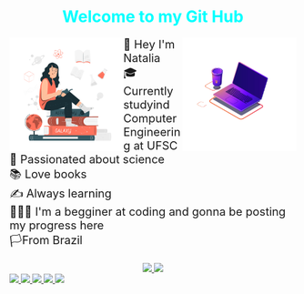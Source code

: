 <h1 align='center'>Welcome to my Git Hub</h1>
<img align="right" src="63487-programming-computer.gif"width='200'></img>
<img align="left" src="101674-science-lover.gif" width='200'></img>
         <p>
            👋 Hey I'm Natalia<br> 
            🎓 Currently studyind Computer Engineering at UFSC<br>
            🔭 Passionated about science<br>
            📚 Love books<br>
            ✍️ Always learning<br>
            👩🏻‍💻 I'm a begginer at coding and gonna be posting my progress here<br>
            🏳From Brazil
         </p>
         <style>
         p{
          font-size: 20px
         }
         h1{
          color: cyan;
         }
         </style>


        
<div align="center">
  <a href="https://github.com/natfb">
  <img height="130em" src="https://github-readme-stats.vercel.app/api?username=natfb&show_icons=true&theme=tokyonight&include_all_commits=true&count_private=true"/>
  <img height="130em" src="https://github-readme-stats.vercel.app/api/top-langs/?username=natfb&layout=compact&langs_count=7&theme=tokyonight"/>
</div>
 
 
 <div style="display: inline_block">
         <img src="https://img.shields.io/badge/html5-%23E34F26.svg?style=for-the-badge&logo=html5&logoColor=white"></img>
         <img src="https://img.shields.io/badge/css3-%231572B6.svg?style=for-the-badge&logo=css3&logoColor=white"></img>
         <img src="https://img.shields.io/badge/javascript-%23323330.svg?style=for-the-badge&logo=javascript&logoColor=%23F7DF1E"></img>
         <img src="https://img.shields.io/badge/c-%2300599C.svg?style=for-the-badge&logo=c&logoColor=white"></img>
         <img src="https://img.shields.io/badge/adobe%20photoshop-%2331A8FF.svg?style=for-the-badge&logo=adobe%20photoshop&logoColor=white"></img>
</div>


